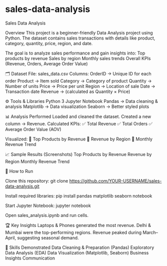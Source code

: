 # sales-data-analysis
Sales Data Analysis

Overview
This project is a beginner-friendly Data Analysis project using Python.
The dataset contains sales transactions with details like product, category, quantity, price, region, and date.

The goal is to analyze sales performance and gain insights into:
Top products by revenue
Sales by region
Monthly sales trends
Overall KPIs (Revenue, Orders, Average Order Value)

🗂️ Dataset
File: sales_data.csv
Columns:
OrderID → Unique ID for each order
Product → Item sold
Category → Category of product
Quantity → Number of units
Price → Price per unit
Region → Location of sale
Date → Transaction date
Revenue → (calculated as Quantity × Price)

⚙️ Tools & Libraries
Python 3
Jupyter Notebook
Pandas → Data cleaning & analysis
Matplotlib → Data visualization
Seaborn → Better styled plots

📊 Analysis Performed
Loaded and cleaned the dataset.
Created a new column → Revenue.
Calculated KPIs:
✅ Total Revenue
✅ Total Orders
✅ Average Order Value (AOV)

Visualized:
🔹 Top Products by Revenue
🔹 Revenue by Region
🔹 Monthly Revenue Trend

📈 Sample Results (Screenshots)
Top Products by Revenue
Revenue by Region
Monthly Revenue Trend

🚀 How to Run

Clone this repository:
git clone https://github.com/YOUR-USERNAME/sales-data-analysis.git

Install required libraries:
pip install pandas matplotlib seaborn notebook

Start Jupyter Notebook:
jupyter notebook

Open sales_analysis.ipynb and run cells.

🏆 Key Insights
Laptops & Phones generated the most revenue.
Delhi & Mumbai were the top-performing regions.
Revenue peaked during March–April, suggesting seasonal demand.

📌 Skills Demonstrated
Data Cleaning & Preparation (Pandas)
Exploratory Data Analysis (EDA)
Data Visualization (Matplotlib, Seaborn)
Business Insights Communication
